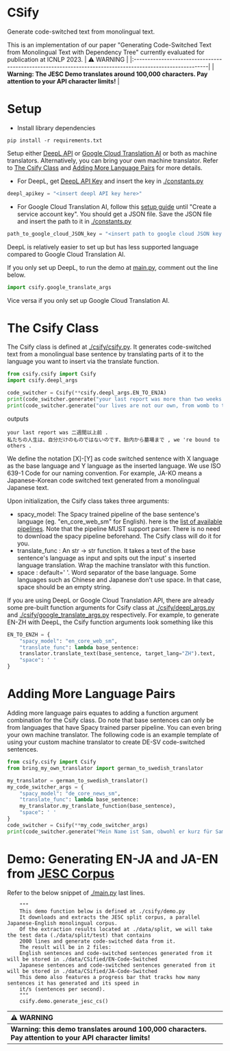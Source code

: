 CSify
======

Generate code-switched text from monolingual text.

This is an implementation of our paper "Generating Code-Switched Text from Monolingual Text with Dependency Tree"
currently evaluated for publication at ICNLP 2023.
| :warning: WARNING |
|:---------------------------------------------------------------------------------------------------------|
| **Warning: The JESC Demo translates around 100,000 characters. Pay attention to your API character limits!** |

Setup
======

- Install library dependencies

```commandline
pip install -r requirements.txt
```

Setup either [DeepL API](https://www.deepl.com/pro-api?cta=header-pro-api)
or [Google Cloud Translation AI](https://cloud.google.com/translate) or both as machine translators.
Alternatively, you can bring your own machine translator. Refer to  [The Csify Class](#the-csify-class)
and [Adding More Language Pairs](#adding-more-language-pairs) for more details.

- For DeepL, get [DeepL API Key](https://www.deepl.com/en/docs-api) and insert the key
  in [./constants.py](./constants.py)

```python
deepl_apikey = "<insert deepl API key here>"
```

- For Google Cloud Translation AI, follow this [setup guide](https://cloud.google.com/translate/docs/setup) until
  "Create a service account key". You should get a JSON file. Save the JSON file and insert the path to it
  in [./constants.py](./constants.py)

```python
path_to_google_cloud_JSON_key = "<insert path to google cloud JSON key here>"
```

DeepL is relatively easier to set up but has less supported language compared to Google Cloud Translation AI.

If you only set up DeepL, to run the demo at [main.py](main.py), comment out the line below.

```python
import csify.google_translate_args
```

Vice versa if you only set up Google Cloud Translation AI.

The Csify Class
======
The Csify class is defined at [./csify/csify.py](./csify/csify.py).
It generates code-switched text from a monolingual base sentence by translating parts of it
to the language you want to insert via the translate function.

```python
from csify.csify import Csify
import csify.deepl_args

code_switcher = Csify(**csify.deepl_args.EN_TO_ENJA)
print(code_switcher.generate("your last report was more than two weeks ago."))
print(code_switcher.generate("our lives are not our own, from womb to tomb, we're bound to others."))
```

outputs

```text
your last report was 二週間以上前 .
私たちの人生は、自分だけのものではないのです、胎内から墓場まで , we 're bound to others . 
```

We define the notation [X]-[Y] as code switched sentence with X language as the base language and Y language as the
inserted language.
We use ISO 639-1 Code for our naming convention. For example, JA-KO means a Japanese-Korean code switched text generated
from a monolingual Japanese text.

Upon initialization, the Csify class takes three arguments:

- spacy_model: The Spacy trained pipeline of the base sentence's language (eg. "en_core_web_sm" for English).
  here is the [list of available pipelines](https://spacy.io/models). Note that the pipeline MUST support parser.
  There is no need to download the spacy pipeline beforehand. The Csify class will do it for you.
- translate_func : An str -> str function. It takes a text of the base sentence's language as input and spits out the
  input'
  s
  inserted language translation. Wrap the machine translator with this function.
- space : default=' '. Word separator of the base language. Some languages such as Chinese and Japanese don't use
  space.
  In that case, space should be an empty string.

If you are using DeepL or Google Cloud Translation API,
there are already some pre-built function arguments for Csify class at [./csify/deepl_args.py](./csify/deepl_args.py)
and
[./csify/google_translate_args.py](./csify/deepl_args.py) respectively. For example, to generate EN-ZH with DeepL,
the Csify function arguments look something like this

```python
EN_TO_ENZH = {
    "spacy_model": "en_core_web_sm",
    "translate_func": lambda base_sentence:
    translator.translate_text(base_sentence, target_lang="ZH").text,
    "space": ' '
}
```

Adding More Language Pairs
======
Adding more language pairs equates to adding a function argument combination for the Csify class. Do note that
base sentences can only be from languages that have Spacy trained parser pipeline. You can even bring your own machine
translator. The following code is an example template of using your custom machine translator to create DE-SV
code-switched
sentences.

```python
from csify.csify import Csify
from bring_my_own_translator import german_to_swedish_translator

my_translator = german_to_swedish_translator()
my_code_switcher_args = {
    "spacy_model": "de_core_news_sm",
    "translate_func": lambda base_sentence:
    my_translator.my_translate_function(base_sentence),
    "space": ' '
}
code_switcher = Csify(**my_code_switcher_args)
print(code_switcher.generate("Mein Name ist Sam, obwohl er kurz für Samantha ist."))
```

Demo: Generating EN-JA and JA-EN from [JESC Corpus](https://nlp.stanford.edu/projects/jesc/index.html)
======
Refer to the below snippet of [./main.py](./main.py) last lines.

```text
    """
    This demo function below is defined at ./csify/demo.py
    It downloads and extracts the JESC split corpus, a parallel Japanese-English monolingual corpus.
    Of the extraction results located at ./data/split, we will take the test data (./data/split/test) that contains
    2000 lines and generate code-switched data from it.
    The result will be in 2 files:
    English sentences and code-switched sentences generated from it will be stored in ./data/CSified/EN-Code-Switched
    Japanese sentences and code-switched sentences generated from it will be stored in ./data/CSified/JA-Code-Switched
    This demo also features a progress bar that tracks how many sentences it has generated and its speed in 
    it/s (sentences per second).
    """
    csify.demo.generate_jesc_cs()
```

| :warning: WARNING                                                                                        |
|:---------------------------------------------------------------------------------------------------------|
| **Warning: this demo translates around 100,000 characters. Pay attention to your API character limits!** |
